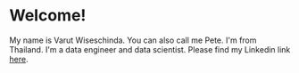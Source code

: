# Welcome!
My name is Varut Wiseschinda.
You can also call me Pete.
I'm from Thailand.
I'm a data engineer and data scientist.
Please find my Linkedin link [here](https://www.linkedin.com/in/varut-wiseschinda-807a24a1/).  


